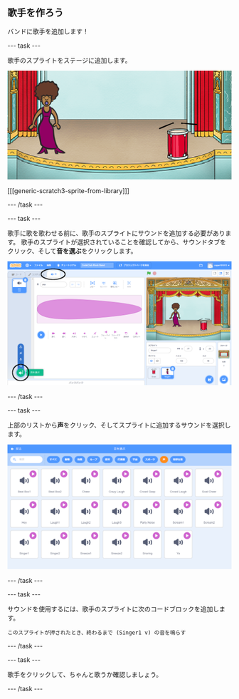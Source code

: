 ## 歌手を作ろう

バンドに歌手を追加します！

--- task ---

歌手のスプライトをステージに追加します。

![スクリーンショット](images/band-singer-mic.png)

[[[generic-scratch3-sprite-from-library]]]

--- /task ---

--- task ---

歌手に歌を歌わせる前に、歌手のスプライトにサウンドを追加する必要があります。 歌手のスプライトが選択されていることを確認してから、サウンドタブをクリック、そして**音を選ぶ**をクリックします。

![スクリーンショット](images/band-import-sound-annotated.png)

--- /task ---

--- task ---

上部のリストから**声**をクリック、そしてスプライトに追加するサウンドを選択します。

![スクリーンショット](images/band-choose-sound.png)

--- /task ---

--- task ---

サウンドを使用するには、歌手のスプライトに次のコードブロックを追加します。

```blocks3
このスプライトが押されたとき、終わるまで (Singer1 v) の音を鳴らす
```

--- /task ---

--- task ---

歌手をクリックして、ちゃんと歌うか確認しましょう。

--- /task ---